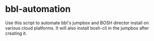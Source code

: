 # bbl-automation

Use this script to automate bbl's jumpbox and BOSH director install on various cloud platforms. It will also install bosh-cli in the jumpbox after creating it.
